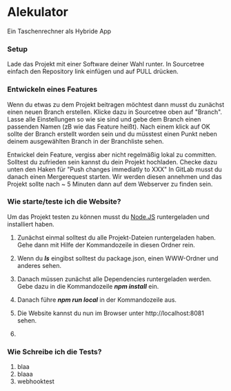 # Alekulator

Ein Taschenrechner als Hybride App


### Setup

Lade das Projekt mit einer Software deiner Wahl runter. In Sourcetree einfach den Repository link einfügen und auf PULL drücken.


### Entwickeln eines Features

Wenn du etwas zu dem Projekt beitragen möchtest dann musst du zunächst einen neuen Branch erstellen. Klicke dazu in Sourcetree oben auf "Branch". Lasse alle Einstellungen
so wie sie sind und gebe dem Branch einen passenden Namen (zB wie das Feature heißt). Nach einem klick auf OK sollte der Branch erstellt worden sein und du müsstest einen Punkt neben deinem ausgewählten Branch in der Branchliste sehen.

Entwickel dein Feature, vergiss aber nicht regelmäßig lokal zu committen. Solltest du zufrieden sein kannst du dein Projekt hochladen. Checke dazu unten den Haken für "Push changes immediatly to XXX"
In GitLab musst du danach einen Mergerequest starten. Wir werden diesen annehmen und das Projekt sollte nach  ~ 5 Minuten dann auf dem Webserver zu finden sein.


### Wie starte/teste ich die Website?

Um das Projekt testen zu können musst du [Node.JS](https://nodejs.org/en/) runtergeladen und installiert haben.

1. Zunächst einmal solltest du alle Projekt-Dateien runtergeladen haben. Gehe dann mit Hilfe der Kommandozeile in diesen Ordner rein.

2. Wenn du _**ls**_ eingibst solltest du package.json, einen WWW-Ordner und anderes sehen.

3. Danach müssen zunächst alle Dependencies runtergeladen werden. Gebe dazu in die Kommandozeile _**npm install**_ ein.

4. Danach führe _**npm run local**_ in der Kommandozeile aus.

5. Die Website kannst du nun im Browser unter http://localhost:8081 sehen.
6. 

### Wie Schreibe ich die Tests?

1. blaa
2. blaaa
3. webhooktest
